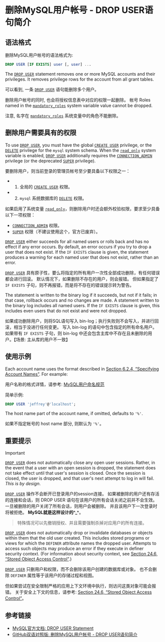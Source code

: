 # 删除MySQL用户帐号 - DROP USER语句简介


## 语法格式

删除MySQL用户帐号的语法格式为:

```sql
DROP USER [IF EXISTS] user [, user] ...
```

The [`DROP USER`](https://dev.mysql.com/doc/refman/8.0/en/drop-user.html) statement removes one or more MySQL accounts and their privileges. It removes privilege rows for the account from all grant tables.

可以看到, 一条 [`DROP USER`](https://dev.mysql.com/doc/refman/8.0/en/drop-user.html) 语句能删除多个用户。

删除用户帐号的同时, 也会将授权信息表中对应的权限一起删除。
帐号
Roles named in the [`mandatory_roles`](https://dev.mysql.com/doc/refman/8.0/en/server-system-variables.html#sysvar_mandatory_roles) system variable value cannot be dropped.

注意, 名字在 [`mandatory_roles`](https://dev.mysql.com/doc/refman/8.0/en/server-system-variables.html#sysvar_mandatory_roles) 系统变量中的角色不能删除。

## 删除用户需要具有的权限

To use [`DROP USER`](https://dev.mysql.com/doc/refman/8.0/en/drop-user.html), you must have the global [`CREATE USER`](https://dev.mysql.com/doc/refman/8.0/en/privileges-provided.html#priv_create-user) privilege, or the [`DELETE`](https://dev.mysql.com/doc/refman/8.0/en/privileges-provided.html#priv_delete) privilege for the `mysql` system schema. When the [`read_only`](https://dev.mysql.com/doc/refman/8.0/en/server-system-variables.html#sysvar_read_only) system variable is enabled, [`DROP USER`](https://dev.mysql.com/doc/refman/8.0/en/drop-user.html) additionally requires the [`CONNECTION_ADMIN`](https://dev.mysql.com/doc/refman/8.0/en/privileges-provided.html#priv_connection-admin) privilege (or the deprecated [`SUPER`](https://dev.mysql.com/doc/refman/8.0/en/privileges-provided.html#priv_super) privilege).

要删除用户，则当前登录的管理员帐号至少要具备以下权限之一：

- 1. 全局的 [`CREATE USER`](https://dev.mysql.com/doc/refman/8.0/en/privileges-provided.html#priv_create-user) 权限。
- 2. `mysql` 系统数据库的 [`DELETE`](https://dev.mysql.com/doc/refman/8.0/en/privileges-provided.html#priv_delete) 权限。

如果启用了系统变量 [`read_only`](https://dev.mysql.com/doc/refman/8.0/en/server-system-variables.html#sysvar_read_only)，则删除用户时还会额外校验权限，要求至少具备以下一项权限：

- [`CONNECTION_ADMIN`](https://dev.mysql.com/doc/refman/8.0/en/privileges-provided.html#priv_connection-admin) 权限。
- [`SUPER`](https://dev.mysql.com/doc/refman/8.0/en/privileges-provided.html#priv_super) 权限（不建议使用这个，官方已废弃）。


[`DROP USER`](https://dev.mysql.com/doc/refman/8.0/en/drop-user.html) either succeeds for all named users or rolls back and has no effect if any error occurs. By default, an error occurs if you try to drop a user that does not exist. If the `IF EXISTS` clause is given, the statement produces a warning for each named user that does not exist, rather than an error.

[`DROP USER`](https://dev.mysql.com/doc/refman/8.0/en/drop-user.html) 具有原子性，要么将指定的所有用户一次性全部成功删除，有任何错误都会进行回滚。 默认情况下，如果删除不存在的用户，则会报错。 但如果指定了 `IF EXISTS` 子句，则不再报错，而是将不存在的错误提示转为警告。

The statement is written to the binary log if it succeeds, but not if it fails; in that case, rollback occurs and no changes are made. A statement written to the binary log includes all named users. If the `IF EXISTS` clause is given, this includes even users that do not exist and were not dropped.

如果成功删除用户，则将SQL语句写入 bin-log；执行失败则不会写入，并进行回滚，相当于没进行任何变更。
写入 bin-log 的语句中包含指定的所有命名用户。
如果带有 `IF EXISTS` 子句，则 bin-log 中还会包含主库中不存在且未删除的用户。【场景: 主从库的用户不一致】

## 使用示例

Each account name uses the format described in [Section 6.2.4, “Specifying Account Names”](https://dev.mysql.com/doc/refman/8.0/en/account-names.html). For example:

用户名称的格式详情，请参考: [MySQL用户命名规范](https://github.com/cncounter/translation/blob/master/tiemao_2020/30_mysql_account_username/README.md)

简单示例:

```sql
DROP USER 'jeffrey'@'localhost';
```

The host name part of the account name, if omitted, defaults to `'%'`.

如果不指定帐号的 host name 部分, 则默认为 `'%'`。

## 重要提示

Important

[`DROP USER`](https://dev.mysql.com/doc/refman/8.0/en/drop-user.html) does not automatically close any open user sessions. Rather, in the event that a user with an open session is dropped, the statement does not take effect until that user's session is closed. Once the session is closed, the user is dropped, and that user's next attempt to log in will fail. *This is by design*.

[`DROP USER`](https://dev.mysql.com/doc/refman/8.0/en/drop-user.html) 操作不会断开已登录用户的session连接。
如果被删除的用户还有存活的连接和会话，则 DROP USER 语句在该用户的所有会话关闭之前并不会生效。
一旦被删除的用户关闭了所有会话，则用户会被删除。 并且该用户下一次登录时将被拒绝。 **MySQL就是这样设计的^_^**。

> 特殊情况可以先撤销授权、并且需要强制杀掉对应用户的所有连接。


[`DROP USER`](https://dev.mysql.com/doc/refman/8.0/en/drop-user.html) does not automatically drop or invalidate databases or objects within them that the old user created. This includes stored programs or views for which the `DEFINER` attribute names the dropped user. Attempts to access such objects may produce an error if they execute in definer security context. (For information about security context, see [Section 24.6, “Stored Object Access Control”](https://dev.mysql.com/doc/refman/8.0/en/stored-objects-security.html).)

[`DROP USER`](https://dev.mysql.com/doc/refman/8.0/en/drop-user.html) 只删用户和权限，而不会删除该用户创建的数据库或对象。
也不会删除 `DEFINER` 属性等于该用户的存储过程和视图。

但如果尝试在安全限制严格的应用上下文环境中执行，则访问这类对象可能会报错。
关于安全上下文的信息，请参考: [Section 24.6, “Stored Object Access Control”](https://dev.mysql.com/doc/refman/8.0/en/stored-objects-security.html)。



## 参考链接

- [MySQL官方文档: DROP USER Statement](https://dev.mysql.com/doc/refman/8.0/en/drop-user.html)
- [GitHub双语对照版: 删除MySQL用户帐号 - DROP USER语句简介](https://github.com/cncounter/translation/blob/master/tiemao_2020/31_mysql_account_drop_user/README.md)
